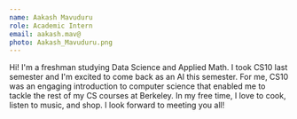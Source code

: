 ```yaml
---
name: Aakash Mavuduru
role: Academic Intern
email: aakash.mav@
photo: Aakash_Mavuduru.png
---
```

Hi! I'm a freshman studying Data Science and Applied Math. I took CS10 last semester and I'm excited to come back as an AI this semester. For me, CS10 was an engaging introduction to computer science that enabled me to tackle the rest of my CS courses at Berkeley. In my free time, I love to cook, listen to music, and shop. I look forward to meeting you all!